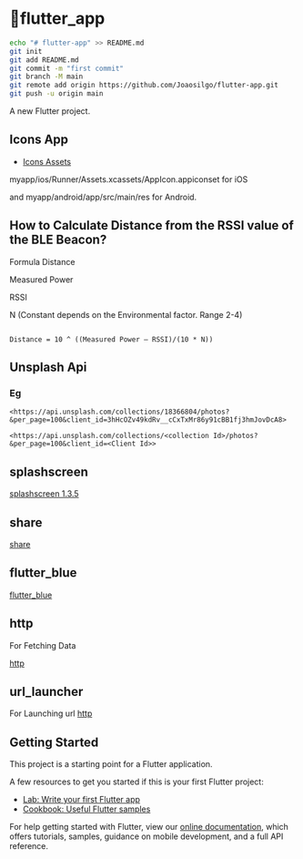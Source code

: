 # 🍪flutter_app

````bash
echo "# flutter-app" >> README.md
git init
git add README.md
git commit -m "first commit"
git branch -M main
git remote add origin https://github.com/Joaosilgo/flutter-app.git
git push -u origin main
````

A new Flutter project.

## Icons App

- [Icons Assets](https://romannurik.github.io/AndroidAssetStudio/icons-launcher.html)

myapp/ios/Runner/Assets.xcassets/AppIcon.appiconset for iOS

and myapp/android/app/src/main/res for Android.

## How to Calculate Distance from the RSSI value of the BLE Beacon?

Formula
Distance

Measured Power

RSSI

N (Constant depends on the Environmental factor. Range 2-4)

```code

Distance = 10 ^ ((Measured Power – RSSI)/(10 * N))

```

## Unsplash Api

### Eg

```code
<https://api.unsplash.com/collections/18366804/photos?&per_page=100&client_id=3hHcOZv49kdRv__cCxTxMr86y91cBB1fj3hmJovDcA8>

```

```code
<https://api.unsplash.com/collections/<collection Id>/photos?&per_page=100&client_id=<Client Id>>

```

## splashscreen

[splashscreen 1.3.5](https://pub.dev/packages/splashscreen)

## share

[share](https://pub.dev/packages/share)

## flutter_blue

[flutter_blue](https://pub.dev/packages/flutter_blue)

## http

For Fetching Data

[http](https://pub.dev/packages/http)

## url_launcher

For Launching url
[http](https://pub.dev/packages/url_launcher)

## Getting Started

This project is a starting point for a Flutter application.

A few resources to get you started if this is your first Flutter project:

- [Lab: Write your first Flutter app](https://flutter.dev/docs/get-started/codelab)
- [Cookbook: Useful Flutter samples](https://flutter.dev/docs/cookbook)

For help getting started with Flutter, view our
[online documentation](https://flutter.dev/docs), which offers tutorials,
samples, guidance on mobile development, and a full API reference.
